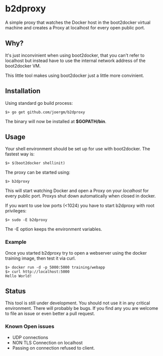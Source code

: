 # b2dproxy

A simple proxy that watches the Docker host in the boot2docker virtual machine and creates a Proxy at localhost for every open public port.

## Why?

It's just inconvinient when using boot2docker, that you can't refer to localhost but instead have to use the internal network address of the boot2docker VM.

This little tool makes using boot2docker just a little more convinient.

## Installation

Using standard go build process:

```
$> go get github.com/joergm/b2dproxy
``` 

The binary will now be installed at __$GOPATH/bin__.

## Usage

Your shell environment should be set up for use with boot2docker. The fastest way is:

```
$> $(boot2docker shellinit)
```

The proxy can be started using:

```
$> b2dproxy
```

This will start watching Docker and open a Proxy on your _localhost_ for every public port. Proxys shut down automatically when closed in docker.

If you want to use low ports (<1024) you have to start b2dproxy with root privileges:

```
$> sudo -E b2dproxy
```

The -E option keeps the environment variables.

### Example

Once you started b2dproxy try to open a webserver using the docker training image, then test it via curl. 

```
$> docker run -d -p 5000:5000 training/webapp
$> curl http://localhost:5000
Hello World!
```

## Status

This tool is still under development. You should not use it in any critical environment. There will probably be bugs. If you find any you are welcome to file an issue or even better a pull request.

### Known Open issues

- UDP connections
- NON TLS Connection on localhost
- Passing on connection refused to client.
